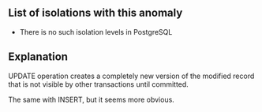 ## List of isolations with this anomaly

- There is no such isolation levels in PostgreSQL

## Explanation

UPDATE operation creates a completely new version of the modified record that is not visible by other transactions until committed.

The same with INSERT, but it seems more obvious.
